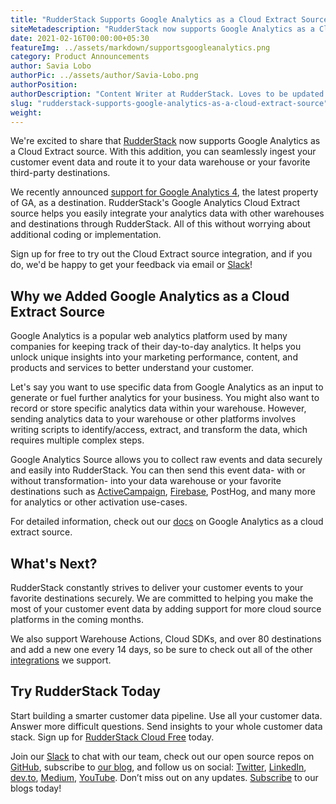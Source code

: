 ```yaml
---
title: "RudderStack Supports Google Analytics as a Cloud Extract Source"
siteMetadescription: "RudderStack now supports Google Analytics as a Cloud Extract source. Seamlessly ingest your customer event data and route it to your data warehouse or your favorite third-party destinations."
date: 2021-02-16T00:00:00+05:30
featureImg: ../assets/markdown/supportsgoogleanalytics.png
category: Product Announcements
author: Savia Lobo
authorPic: ../assets/author/Savia-Lobo.png
authorPosition: 
authorDescription: "Content Writer at RudderStack. Loves to be updated with the tech happenings around the globe. Loves singing and composing songs. Believes in putting the art in smart."
slug: "rudderstack-supports-google-analytics-as-a-cloud-extract-source"
weight: 
---
```

We're excited to share that [RudderStack](http://www.rudderstack.com) now supports Google Analytics as a Cloud Extract source. With this addition, you can seamlessly ingest your customer event data and route it to your data warehouse or your favorite third-party destinations. 

We recently announced [support for Google Analytics 4](https://rudderstack.com/blog/rudderstack-adds-support-for-google-analytics-4-as-a-destination), the latest property of GA, as a destination. RudderStack's Google Analytics Cloud Extract source helps you easily integrate your analytics data with other warehouses and destinations through RudderStack. All of this without worrying about additional coding or implementation.

Sign up for free to try out the Cloud Extract source integration, and if you do, we'd be happy to get your feedback via email or [Slack](https://resources.rudderstack.com/join-rudderstack-slack)! 


## Why we Added Google Analytics as a Cloud Extract Source

Google Analytics is a popular web analytics platform used by many companies for keeping track of their day-to-day analytics. It helps you unlock unique insights into your marketing performance, content, and products and services to better understand your customer. 

Let's say you want to use specific data from Google Analytics as an input to generate or fuel further analytics for your business. You might also want to record or store specific analytics data within your warehouse. However, sending analytics data to your warehouse or other platforms involves writing scripts to identify/access, extract, and transform the data, which requires multiple complex steps.

Google Analytics Source allows you to collect raw events and data securely and easily into RudderStack. You can then send this event data- with or without transformation- into your data warehouse or your favorite destinations such as [ActiveCampaign](https://www.activecampaign.com/), [Firebase](https://firebase.google.com/), PostHog, and many more for analytics or other activation use-cases.

For detailed information, check out our [docs](https://docs.rudderstack.com/cloud-extract-sources/google-analytics) on Google Analytics as a cloud extract source.


## What's Next?

RudderStack constantly strives to deliver your customer events to your favorite destinations securely. We are committed to helping you make the most of your customer event data by adding support for more cloud source platforms in the coming months.

We also support Warehouse Actions, Cloud SDKs, and over 80 destinations and add a new one every 14 days, so be sure to check out all of the other [integrations](https://rudderstack.com/integration/) we support. 

## Try RudderStack Today

Start building a smarter customer data pipeline. Use all your customer data. Answer more difficult questions. Send insights to your whole customer data stack. Sign up for [RudderStack Cloud Free](https://app.rudderlabs.com/signup?type=freetrial) today.

Join our [Slack](https://resources.rudderstack.com/join-rudderstack-slack) to chat with our team, check out our open source repos on [GitHub](https://github.com/rudderlabs), subscribe to [our blog](https://rudderstack.com/blog/), and follow us on social: [Twitter](https://twitter.com/RudderStack), [LinkedIn](https://www.linkedin.com/company/rudderlabs/), [dev.to](https://dev.to/rudderstack), [Medium](https://rudderstack.medium.com/), [YouTube](https://www.youtube.com/channel/UCgV-B77bV_-LOmKYHw8jvBw). Don’t miss out on any updates. [Subscribe](https://rudderstack.com/blog/) to our blogs today!